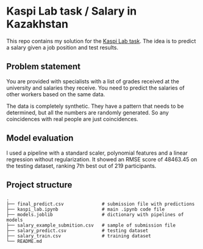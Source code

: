 # Kaspi Lab task / Salary in Kazakhstan

This repo contains my solution for the [Kaspi Lab task](https://www.kaggle.com/c/salarykz). The idea is to predict a salary given a job position and test results.

## Problem statement

You are provided with specialists with a list of grades received at the university and salaries they receive. You need to predict the salaries of other workers based on the same data.

The data is completely synthetic. They have a pattern that needs to be determined, but all the numbers are randomly generated. So any coincidences with real people are just coincidences.

## Model evaluation

I used a pipeline with a standard scaler, polynomial features and a linear regression without regularization. It showed an RMSE score of 48463.45 on the testing dataset, ranking 7th best out of 219 participants.

## Project structure

    .
    ├── final_predict.csv              # submission file with predictions
    ├── kaspi_lab.ipynb                # main .ipynb code file
    ├── models.joblib                  # dictionary with pipelines of models
    ├── salary_example_submition.csv   # sample of submission file
    ├── salary_predict.csv             # testing dataset
    ├── salary_train.csv               # training dataset
    └── README.md
